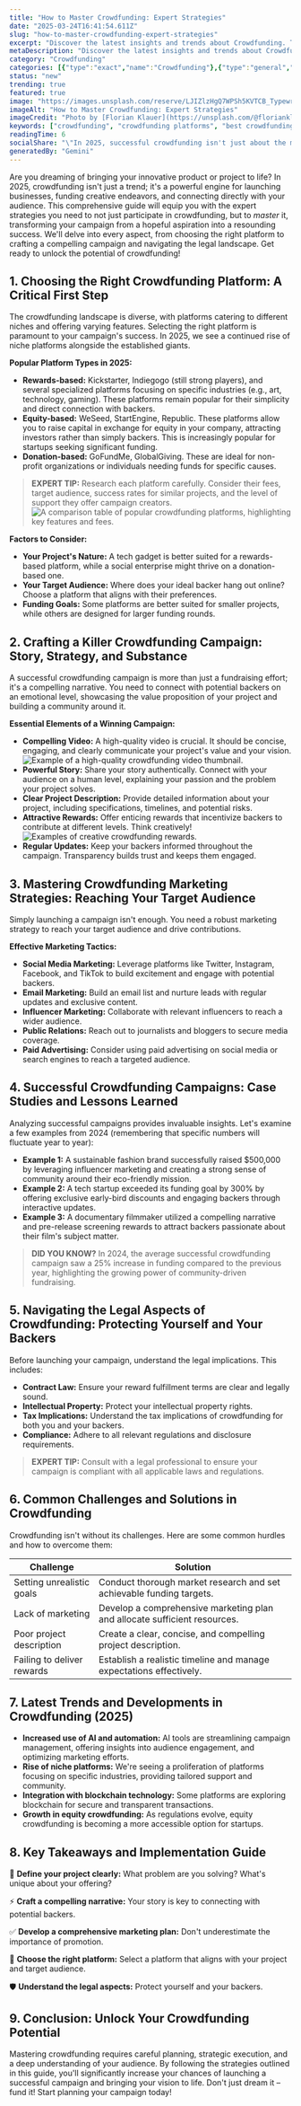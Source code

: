 ```yaml
---
title: "How to Master Crowdfunding: Expert Strategies"
date: "2025-03-24T16:41:54.611Z"
slug: "how-to-master-crowdfunding-expert-strategies"
excerpt: "Discover the latest insights and trends about Crowdfunding. This comprehensive guide covers everything you need to know about Crowdfunding in 2025."
metaDescription: "Discover the latest insights and trends about Crowdfunding. This comprehensive guide covers everything you need to know about Crowdfunding in 2025."
category: "Crowdfunding"
categories: [{"type":"exact","name":"Crowdfunding"},{"type":"general","name":"Finance"},{"type":"medium","name":"Investment Strategies"},{"type":"specific","name":"Venture Capital"},{"type":"niche","name":"Angel Investing"}]
status: "new"
trending: true
featured: true
image: "https://images.unsplash.com/reserve/LJIZlzHgQ7WPSh5KVTCB_Typewriter.jpg?q=85&w=1200&fit=max&fm=webp&auto=compress"
imageAlt: "How to Master Crowdfunding: Expert Strategies"
imageCredit: "Photo by [Florian Klauer](https://unsplash.com/@florianklauer) on Unsplash"
keywords: ["crowdfunding", "crowdfunding platforms", "best crowdfunding platforms", "how to start a crowdfunding campaign", "crowdfunding for startups", "successful crowdfunding campaigns", "crowdfunding marketing strategies", "crowdfunding rewards", "crowdfunding legal aspects", "crowdfunding campaign examples"]
readingTime: 6
socialShare: "\"In 2025, successful crowdfunding isn't just about the money; it's about building a community.  Mastering the narrative is just as crucial as mastering the marketing.\""
generatedBy: "Gemini"
---
```




Are you dreaming of bringing your innovative product or project to life?  In 2025, crowdfunding isn't just a trend; it's a powerful engine for launching businesses, funding creative endeavors, and connecting directly with your audience.  This comprehensive guide will equip you with the expert strategies you need to not just participate in crowdfunding, but to *master* it, transforming your campaign from a hopeful aspiration into a resounding success.  We'll delve into every aspect, from choosing the right platform to crafting a compelling campaign and navigating the legal landscape.  Get ready to unlock the potential of crowdfunding!

## 1. Choosing the Right Crowdfunding Platform: A Critical First Step

The crowdfunding landscape is diverse, with platforms catering to different niches and offering varying features.  Selecting the right platform is paramount to your campaign's success.  In 2025, we see a continued rise of niche platforms alongside the established giants.

**Popular Platform Types in 2025:**

* **Rewards-based:** Kickstarter, Indiegogo (still strong players), and several specialized platforms focusing on specific industries (e.g., art, technology, gaming).  These platforms remain popular for their simplicity and direct connection with backers.
* **Equity-based:**  WeSeed, StartEngine, Republic. These platforms allow you to raise capital in exchange for equity in your company, attracting investors rather than simply backers. This is increasingly popular for startups seeking significant funding.
* **Donation-based:** GoFundMe,  GlobalGiving. These are ideal for non-profit organizations or individuals needing funds for specific causes.

> **EXPERT TIP:** Research each platform carefully.  Consider their fees, target audience, success rates for similar projects, and the level of support they offer campaign creators.  ![A comparison table of popular crowdfunding platforms, highlighting key features and fees.](https://images.unsplash.com/photo-1451187580459-43490279c0fa?q=85&w=1200&fit=max&fm=webp&auto=compress)

**Factors to Consider:**

* **Your Project's Nature:** A tech gadget is better suited for a rewards-based platform, while a social enterprise might thrive on a donation-based one.
* **Your Target Audience:** Where does your ideal backer hang out online?  Choose a platform that aligns with their preferences.
* **Funding Goals:** Some platforms are better suited for smaller projects, while others are designed for larger funding rounds.

## 2. Crafting a Killer Crowdfunding Campaign: Story, Strategy, and Substance

A successful crowdfunding campaign is more than just a fundraising effort; it's a compelling narrative.  You need to connect with potential backers on an emotional level, showcasing the value proposition of your project and building a community around it.

**Essential Elements of a Winning Campaign:**

* **Compelling Video:**  A high-quality video is crucial. It should be concise, engaging, and clearly communicate your project's value and your vision. ![Example of a high-quality crowdfunding video thumbnail.](https://images.unsplash.com/photo-1484417894907-623942c8ee29?q=85&w=1200&fit=max&fm=webp&auto=compress)
* **Powerful Story:**  Share your story authentically.  Connect with your audience on a human level, explaining your passion and the problem your project solves.
* **Clear Project Description:**  Provide detailed information about your project, including specifications, timelines, and potential risks.
* **Attractive Rewards:**  Offer enticing rewards that incentivize backers to contribute at different levels.  Think creatively! ![Examples of creative crowdfunding rewards.](https://images.unsplash.com/photo-1517976487492-5750f3195933?q=85&w=1200&fit=max&fm=webp&auto=compress)
* **Regular Updates:**  Keep your backers informed throughout the campaign.  Transparency builds trust and keeps them engaged.

## 3. Mastering Crowdfunding Marketing Strategies: Reaching Your Target Audience

Simply launching a campaign isn't enough. You need a robust marketing strategy to reach your target audience and drive contributions.

**Effective Marketing Tactics:**

* **Social Media Marketing:** Leverage platforms like Twitter, Instagram, Facebook, and TikTok to build excitement and engage with potential backers.
* **Email Marketing:**  Build an email list and nurture leads with regular updates and exclusive content.
* **Influencer Marketing:** Collaborate with relevant influencers to reach a wider audience.
* **Public Relations:**  Reach out to journalists and bloggers to secure media coverage.
* **Paid Advertising:** Consider using paid advertising on social media or search engines to reach a targeted audience.

## 4.  Successful Crowdfunding Campaigns: Case Studies and Lessons Learned

Analyzing successful campaigns provides invaluable insights.  Let's examine a few examples from 2024 (remembering that specific numbers will fluctuate year to year):

* **Example 1:**  A sustainable fashion brand successfully raised $500,000 by leveraging influencer marketing and creating a strong sense of community around their eco-friendly mission.
* **Example 2:** A tech startup exceeded its funding goal by 300% by offering exclusive early-bird discounts and engaging backers through interactive updates.
* **Example 3:** A documentary filmmaker utilized a compelling narrative and pre-release screening rewards to attract backers passionate about their film's subject matter.

> **DID YOU KNOW?** In 2024,  the average successful crowdfunding campaign saw a 25% increase in funding compared to the previous year, highlighting the growing power of community-driven fundraising.

## 5. Navigating the Legal Aspects of Crowdfunding: Protecting Yourself and Your Backers

Before launching your campaign, understand the legal implications.  This includes:

* **Contract Law:** Ensure your reward fulfillment terms are clear and legally sound.
* **Intellectual Property:** Protect your intellectual property rights.
* **Tax Implications:** Understand the tax implications of crowdfunding for both you and your backers.
* **Compliance:** Adhere to all relevant regulations and disclosure requirements.

> **EXPERT TIP:** Consult with a legal professional to ensure your campaign is compliant with all applicable laws and regulations.

## 6. Common Challenges and Solutions in Crowdfunding

Crowdfunding isn't without its challenges. Here are some common hurdles and how to overcome them:

| Challenge             | Solution                                                                     |
|----------------------|-----------------------------------------------------------------------------|
| Setting unrealistic goals | Conduct thorough market research and set achievable funding targets.          |
| Lack of marketing      | Develop a comprehensive marketing plan and allocate sufficient resources.      |
| Poor project description | Create a clear, concise, and compelling project description.                  |
| Failing to deliver rewards | Establish a realistic timeline and manage expectations effectively.           |

## 7.  Latest Trends and Developments in Crowdfunding (2025)

* **Increased use of AI and automation:** AI tools are streamlining campaign management, offering insights into audience engagement, and optimizing marketing efforts.
* **Rise of niche platforms:**  We're seeing a proliferation of platforms focusing on specific industries, providing tailored support and community.
* **Integration with blockchain technology:**  Some platforms are exploring blockchain for secure and transparent transactions.
* **Growth in equity crowdfunding:**  As regulations evolve, equity crowdfunding is becoming a more accessible option for startups.

## 8.  Key Takeaways and Implementation Guide

🔑 **Define your project clearly:** What problem are you solving? What's unique about your offering?

⚡ **Craft a compelling narrative:**  Your story is key to connecting with potential backers.

✅ **Develop a comprehensive marketing plan:** Don't underestimate the importance of promotion.

🚀 **Choose the right platform:** Select a platform that aligns with your project and target audience.

🛡️ **Understand the legal aspects:**  Protect yourself and your backers.

## 9. Conclusion:  Unlock Your Crowdfunding Potential

Mastering crowdfunding requires careful planning, strategic execution, and a deep understanding of your audience. By following the strategies outlined in this guide, you'll significantly increase your chances of launching a successful campaign and bringing your vision to life.  Don't just dream it – fund it!  Start planning your campaign today!

